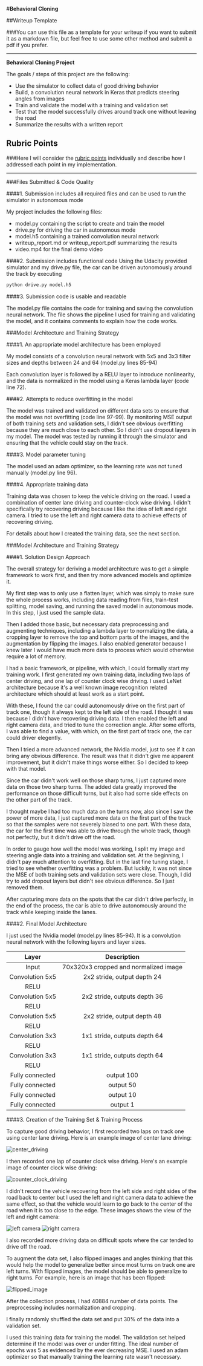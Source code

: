 #**Behavioral Cloning** 

##Writeup Template

###You can use this file as a template for your writeup if you want to submit it as a markdown file, but feel free to use some other method and submit a pdf if you prefer.

---

**Behavioral Cloning Project**

The goals / steps of this project are the following:
* Use the simulator to collect data of good driving behavior
* Build, a convolution neural network in Keras that predicts steering angles from images
* Train and validate the model with a training and validation set
* Test that the model successfully drives around track one without leaving the road
* Summarize the results with a written report


[//]: # (Image References)

[image1]: ./examples/center.jpg "Center Image"
[image2]: ./examples/counter-clock.jpg "Counter Clock Driving"
[image3]: ./examples/flip.jpg "Flipped Image"
[image4]: ./examples/left.jpg "Left Camera Image"
[image5]: ./examples/right.jpg "Right Camera Image"

## Rubric Points
###Here I will consider the [rubric points](https://review.udacity.com/#!/rubrics/432/view) individually and describe how I addressed each point in my implementation.  

---
###Files Submitted & Code Quality

####1. Submission includes all required files and can be used to run the simulator in autonomous mode

My project includes the following files:
* model.py containing the script to create and train the model
* drive.py for driving the car in autonomous mode
* model.h5 containing a trained convolution neural network 
* writeup_report.md or writeup_report.pdf summarizing the results
* video.mp4 for the final demo video

####2. Submission includes functional code
Using the Udacity provided simulator and my drive.py file, the car can be driven autonomously around the track by executing 
```sh
python drive.py model.h5
```

####3. Submission code is usable and readable

The model.py file contains the code for training and saving the convolution neural network. The file shows the pipeline I used for training and validating the model, and it contains comments to explain how the code works.

###Model Architecture and Training Strategy

####1. An appropriate model architecture has been employed

My model consists of a convolution neural network with 5x5 and 3x3 filter sizes and depths between 24 and 64 (model.py lines 85-94) 

Each convolution layer is followed by a RELU layer to introduce nonlinearity, and the data is normalized in the model using a Keras lambda layer (code line 72). 

####2. Attempts to reduce overfitting in the model

The model was trained and validated on different data sets to ensure that the model was not overfitting (code line 97-99). By monitoring MSE output of both training sets and validation sets, I didn't see obvious overfitting because they are much close to each other. So I didn't use dropout layers in my model. The model was tested by running it through the simulator and ensuring that the vehicle could stay on the track.

####3. Model parameter tuning

The model used an adam optimizer, so the learning rate was not tuned manually (model.py line 96).

####4. Appropriate training data

Training data was chosen to keep the vehicle driving on the road. I used a combination of center lane driving and counter-clock wise driving. I didn't specifically try recovering driving because I like the idea of left and right camera. I tried to use the left and right camera data to achieve effects of recovering driving.

For details about how I created the training data, see the next section. 

###Model Architecture and Training Strategy

####1. Solution Design Approach

The overall strategy for deriving a model architecture was to get a simple framework to work first, and then try more advanced models and optimize it.

My first step was to only use a flatten layer, which was simply to make sure the whole process works, including data reading from files, train-test splitting, model saving, and running the saved model in autonomous mode. In this step, I just used the sample data.

Then I added those basic, but necessary data preprocessing and augmenting techniques, including a lambda layer to normalizing the data, a cropping layer to remove the top and bottom parts of the images, and the augmentation by flipping the images. I also enabled generator because I knew later I would have much more data to process which would otherwise require a lot of memory.

I had a basic framework, or pipeline, with which, I could formally start my training work. I first generated my own training data, including two laps of center driving, and one lap of counter clock wise driving. I used LeNet architecture because it's a well known image recognition related architecture which should at least work as a start point. 

With these, I found the car could autonomously drive on the first part of track one, though it always kept to the left side of the road. I thought it was because I didn't have recovering driving data. I then enabled the left and right camera data, and tried to tune the correction angle. After some efforts, I was able to find a value, with which, on the first part of track one, the car could driver elegently.

Then I tried a more advanced network, the Nvidia model, just to see if it can bring any obvious difference. The result was that it didn't give me apparent improvement, but it didn't make things worse either. So I decided to keep with that model.

Since the car didn't work well on those sharp turns, I just captured more data on those two sharp turns. The added data greatly improved the performance on those difficult turns, but it also had some side effects on the other part of the track.

I thought maybe I had too much data on the turns now, also since I saw the power of more data, I just captured more data on the first part of the track so that the samples were not severely biased to one part. With these data, the car for the first time was able to drive through the whole track, though not perfectly, but it didn't drive off the road.

In order to gauge how well the model was working, I split my image and steering angle data into a training and validation set. At the beginning, I didn't pay much attention to overfitting. But in the last fine tuning stage, I tried to see whether overfitting was a problem. But luckily, it was not since the MSE of both training sets and validation sets were close. Though, I did try to add dropout layers but didn't see obvious difference. So I just removed them.

After capturing more data on the spots that the car didn't drive perfectly, in the end of the process, the car is able to drive autonomously around the track while keeping inside the lanes.

####2. Final Model Architecture

I just used the Nvidia model (model.py lines 85-94). It is a convolution neural network with the following layers and layer sizes.

| Layer         		|     Description	        					| 
|:---------------------:|:---------------------------------------------:| 
| Input         		| 70x320x3 cropped and normalized image   							| 
| Convolution 5x5     	| 2x2 stride, output depth 24 	|
| RELU					|												|
| Convolution 5x5	    | 2x2 stride, outputs depth 36			|
| RELU					|												|
| Convolution 5x5     	| 2x2 stride, output depth 48 	|
| RELU					|												|
| Convolution 3x3	    | 1x1 stride, outputs depth 64			|
| RELU					|												|
| Convolution 3x3	    | 1x1 stride, outputs depth 64			|
| RELU					|												|
| Fully connected		| output 100        									|
| Fully connected		| output 50        									|
| Fully connected		| output 10        									|
| Fully connected		| output 1        									|

####3. Creation of the Training Set & Training Process

To capture good driving behavior, I first recorded two laps on track one using center lane driving. Here is an example image of center lane driving:

![center_driving][image1]

I then recorded one lap of counter clock wise driving. Here's an example image of counter clock wise driving:

![counter_clock_driving][image2]

I didn't record the vehicle recovering from the left side and right sides of the road back to center but I used the left and right camera data to achieve the same effect, so that the vehicle would learn to go back to the center of the road when it is too close to the edge. These images shows the view of the left and right camera:

![left camera][image4]
![right camera][image5]

I also recorded more driving data on difficult spots where the car tended to drive off the road.

To augment the data set, I also flipped images and angles thinking that this would help the model to generalize better since most turns on track one are left turns. With flipped images, the model should be able to generalize to right turns. For example, here is an image that has been flipped:

![flipped_image][image3]

After the collection process, I had 40884 number of data points. The preprocessing includes normalization and cropping.


I finally randomly shuffled the data set and put 30% of the data into a validation set. 

I used this training data for training the model. The validation set helped determine if the model was over or under fitting. The ideal number of epochs was 5 as evidenced by the ever decreasing MSE. I used an adam optimizer so that manually training the learning rate wasn't necessary.
